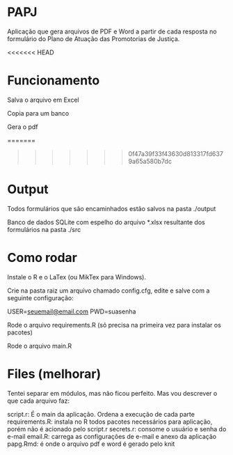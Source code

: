 # PAPJ
Aplicação que gera arquivos de PDF e Word a partir de cada resposta no formulário do Plano de Atuação das Promotorias de Justiça.

<<<<<<< HEAD
# Funcionamento

Salva o arquivo em Excel

Copia para um banco

Gera o pdf

=======
>>>>>>> 0f47a39f33f43630d813317fd6379a65a580b7dc
# Output

Todos formulários que são encaminhados estão salvos na pasta ./output

Banco de dados SQLite com espelho do arquivo *.xlsx resultante dos formulários na pasta ./src

# Como rodar

Instale o R e o LaTex (ou MikTex para Windows).

Crie na pasta raiz um arquivo chamado config.cfg, edite e salve com a seguinte configuração:

  USER=seuemail@email.com
  PWD=suasenha

Rode o arquivo requirements.R (só precisa na primeira vez para instalar os pacotes)

Rode o arquivo main.R


# Files (melhorar)


Tentei separar em módulos, mas não ficou perfeito. Mas vou descrever o que cada arquivo faz:
   
script.r: É o main da aplicação. Ordena a execução de cada parte
requirements.R: instala no R todos pacotes necessários para aplicação, porém não é acionado pelo script.r
secrets.r: consome o usuário e senha do e-mail
email.R: carrega as configurações de e-mail e anexo da aplicação
papg.Rmd: é onde o arquivo pdf e word é gerado pelo knit


